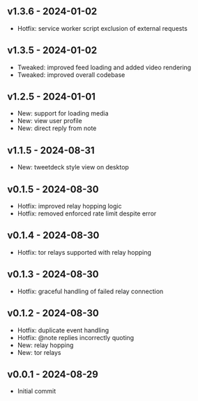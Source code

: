 ## v1.3.6 - 2024-01-02

- Hotfix: service worker script exclusion of external requests

## v1.3.5 - 2024-01-02

- Tweaked: improved feed loading and added video rendering
- Tweaked: improved overall codebase

## v1.2.5 - 2024-01-01

- New: support for loading media
- New: view user profile
- New: direct reply from note

## v1.1.5 - 2024-08-31

- New: tweetdeck style view on desktop

## v0.1.5 - 2024-08-30

- Hotfix: improved relay hopping logic
- Hotfix: removed enforced rate limit despite error

## v0.1.4 - 2024-08-30

- Hotfix: tor relays supported with relay hopping

## v0.1.3 - 2024-08-30

- Hotfix: graceful handling of failed relay connection

## v0.1.2 - 2024-08-30

- Hotfix: duplicate event handling
- Hotfix: @note replies incorrectly quoting
- New: relay hopping
- New: tor relays

## v0.0.1 - 2024-08-29

- Initial commit